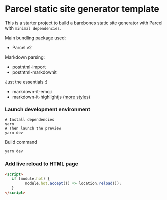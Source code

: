 # Parcel static site generator template

This is a starter project to build a barebones static site generator with Parcel with `minimal dependencies`.

Main bundling package used:

 - Parcel v2

Markdown parsing:

 - posthtml-import
 - posthtml-markdownit

Just the essentials :)

- markdown-it-emoji
- markdown-it-highlightjs ([more styles](https://unpkg.com/browse/@highlightjs/cdn-assets@11.0.0/styles/))

### Launch development environment

```
# Install dependencies
yarn
# Then launch the preview
yarn dev
```

Build command

```
yarn dev
```

### Add live reload to HTML page

```html
<script>
   if (module.hot) {
         module.hot.accept(() => location.reload());
   }
</script>
```
